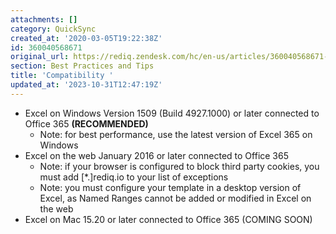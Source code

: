 ```yaml
---
attachments: []
category: QuickSync
created_at: '2020-03-05T19:22:38Z'
id: 360040568671
original_url: https://rediq.zendesk.com/hc/en-us/articles/360040568671-Compatibility
section: Best Practices and Tips
title: 'Compatibility '
updated_at: '2023-10-31T12:47:19Z'
---
```


* Excel on Windows Version 1509 (Build 4927.1000) or later connected to Office 365 **(RECOMMENDED)**
  + Note: for best performance, use the latest version of Excel 365 on Windows
* Excel on the web January 2016 or later connected to Office 365
  + Note: if your browser is configured to block third party cookies, you must add [\*.]rediq.io to your list of exceptions
  + Note: you must configure your template in a desktop version of Excel, as Named Ranges cannot be added or modified in Excel on the web
* Excel on Mac 15.20 or later connected to Office 365 (COMING SOON)